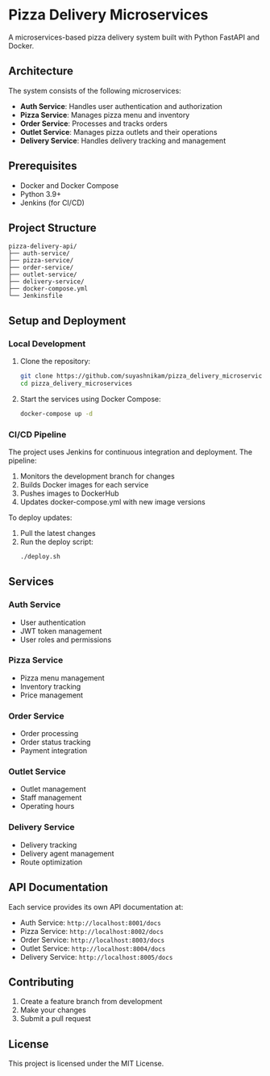 # Pizza Delivery Microservices

A microservices-based pizza delivery system built with Python FastAPI and Docker.

## Architecture

The system consists of the following microservices:

- **Auth Service**: Handles user authentication and authorization
- **Pizza Service**: Manages pizza menu and inventory
- **Order Service**: Processes and tracks orders
- **Outlet Service**: Manages pizza outlets and their operations
- **Delivery Service**: Handles delivery tracking and management

## Prerequisites

- Docker and Docker Compose
- Python 3.9+
- Jenkins (for CI/CD)

## Project Structure

```
pizza-delivery-api/
├── auth-service/
├── pizza-service/
├── order-service/
├── outlet-service/
├── delivery-service/
├── docker-compose.yml
└── Jenkinsfile
```

## Setup and Deployment

### Local Development

1. Clone the repository:
   ```bash
   git clone https://github.com/suyashnikam/pizza_delivery_microservices.git
   cd pizza_delivery_microservices
   ```

2. Start the services using Docker Compose:
   ```bash
   docker-compose up -d
   ```

### CI/CD Pipeline

The project uses Jenkins for continuous integration and deployment. The pipeline:

1. Monitors the development branch for changes
2. Builds Docker images for each service
3. Pushes images to DockerHub
4. Updates docker-compose.yml with new image versions

To deploy updates:
1. Pull the latest changes
2. Run the deploy script:
   ```bash
   ./deploy.sh
   ```

## Services

### Auth Service
- User authentication
- JWT token management
- User roles and permissions

### Pizza Service
- Pizza menu management
- Inventory tracking
- Price management

### Order Service
- Order processing
- Order status tracking
- Payment integration

### Outlet Service
- Outlet management
- Staff management
- Operating hours

### Delivery Service
- Delivery tracking
- Delivery agent management
- Route optimization

## API Documentation

Each service provides its own API documentation at:
- Auth Service: `http://localhost:8001/docs`
- Pizza Service: `http://localhost:8002/docs`
- Order Service: `http://localhost:8003/docs`
- Outlet Service: `http://localhost:8004/docs`
- Delivery Service: `http://localhost:8005/docs`

## Contributing

1. Create a feature branch from development
2. Make your changes
3. Submit a pull request

## License

This project is licensed under the MIT License.



